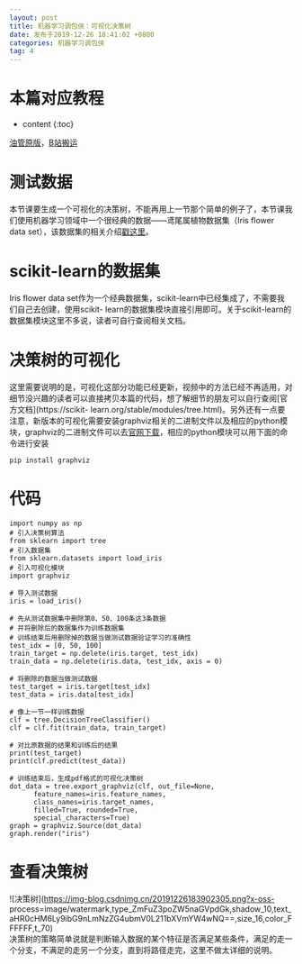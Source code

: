 ```yaml
---
layout: post
title: 机器学习调包侠：可视化决策树
date: 发布于2019-12-26 18:41:02 +0800
categories: 机器学习调包侠
tag: 4
---
```


# 本篇对应教程

* content
{:toc}


[油管原版](https://www.youtube.com/watch?v=tNa99PG8hR8)，[B站搬运](https://www.bilibili.com/video/av7214214)
<!-- more -->


# 测试数据

本节课要生成一个可视化的决策树，不能再用上一节那个简单的例子了，本节课我们使用机器学习领域中一个很经典的数据——鸢尾属植物数据集（Iris flower
data set），该数据集的相关介绍[戳这里](https://en.wikipedia.org/wiki/Iris_flower_data_set)。

# scikit-learn的数据集

Iris flower data set作为一个经典数据集，scikit-learn中已经集成了，不需要我们自己去创建，使用scikit-
learn的数据集模块直接引用即可。关于scikit-learn的数据集模块这里不多说，读者可自行查阅相关文档。

# 决策树的可视化

这里需要说明的是，可视化这部分功能已经更新，视频中的方法已经不再适用，对细节没兴趣的读者可以直接拷贝本篇的代码，想了解细节的朋友可以自行查阅[官方文档](https://scikit-
learn.org/stable/modules/tree.html)。另外还有一点要注意，新版本的可视化需要安装graphviz相关的二进制文件以及相应的python模块，graphviz的二进制文件可以去[官网下载](http://www.graphviz.org)，相应的python模块可以用下面的命令进行安装

    
    
    pip install graphviz
    

# 代码

    
    
    import numpy as np
    # 引入决策树算法
    from sklearn import tree
    # 引入数据集
    from sklearn.datasets import load_iris
    # 引入可视化模块
    import graphviz
    
    # 导入测试数据
    iris = load_iris()
    
    # 先从测试数据集中删除第0、50、100条这3条数据
    # 并将删除后的数据集作为训练数据集
    # 训练结束后用删除掉的数据当做测试数据验证学习的准确性
    test_idx = [0, 50, 100]
    train_target = np.delete(iris.target, test_idx)
    train_data = np.delete(iris.data, test_idx, axis = 0)
    
    # 将删除的数据当做测试数据
    test_target = iris.target[test_idx]
    test_data = iris.data[test_idx]
    
    # 像上一节一样训练数据
    clf = tree.DecisionTreeClassifier()
    clf = clf.fit(train_data, train_target)
    
    # 对比原数据的结果和训练后的结果
    print(test_target)
    print(clf.predict(test_data))
    
    # 训练结束后，生成pdf格式的可视化决策树
    dot_data = tree.export_graphviz(clf, out_file=None, 
          feature_names=iris.feature_names,  
          class_names=iris.target_names,  
          filled=True, rounded=True,  
          special_characters=True)
    graph = graphviz.Source(dot_data)
    graph.render("iris")
    
    

# 查看决策树

![决策树](https://img-blog.csdnimg.cn/20191226183902305.png?x-oss-
process=image/watermark,type_ZmFuZ3poZW5naGVpdGk,shadow_10,text_aHR0cHM6Ly9ibG9nLmNzZG4ubmV0L211bXVmYW4wNQ==,size_16,color_FFFFFF,t_70)  
决策树的策略简单说就是判断输入数据的某个特征是否满足某些条件，满足的走一个分支，不满足的走另一个分支，直到将路径走完，这里不做太详细的说明。

